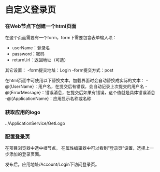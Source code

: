 # 自定义登录页

### 在Web节点下创建一个html页面

在这个页面需要有一个form，form下需要包含表单输入项：
- userName：登录名
- password：密码
- returnUrl：返回地址（可选）

其它设置：
-form提交地址：Login
-form提交方式：post

在html页面中可使用以下替换文本，加载界面时会自动替换成实际的文本：
-@{UserName}：用户名，在提交后有错误，会自动记录上次提交的用户名
-@{ErrorMessage}：错误消息，在提交后如果有错误，这个值就是具体错误消息
-@{ApplicationName}：应用显示名称或名称

### 获取应用的logo
../ApplicationService/GetLogo


### 配置登录页

在项目浏览器中选中根节点， 在属性编辑器中可以看到“登录页”设置，选择上一步添加的登录页面。

发布后，应用地址/Account/Login下访问登录页。
